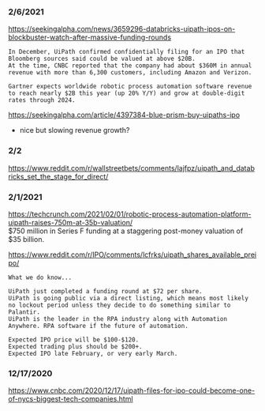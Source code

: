 

### 2/6/2021
https://seekingalpha.com/news/3659296-databricks-uipath-ipos-on-blockbuster-watch-after-massive-funding-rounds
```
In December, UiPath confirmed confidentially filing for an IPO that Bloomberg sources said could be valued at above $20B.
At the time, CNBC reported that the company had about $360M in annual revenue with more than 6,300 customers, including Amazon and Verizon.

Gartner expects worldwide robotic process automation software revenue to reach nearly $2B this year (up 20% Y/Y) and grow at double-digit rates through 2024.
```
https://seekingalpha.com/article/4397384-blue-prism-buy-uipaths-ipo
- nice but slowing revenue growth?



### 2/2
https://www.reddit.com/r/wallstreetbets/comments/lajfpz/uipath_and_databricks_set_the_stage_for_direct/

### 2/1/2021
https://techcrunch.com/2021/02/01/robotic-process-automation-platform-uipath-raises-750m-at-35b-valuation/  
$750 million in Series F funding at a staggering post-money valuation of $35 billion.

https://www.reddit.com/r/IPO/comments/lcfrks/uipath_shares_available_preipo/
```
What we do know...

UiPath just completed a funding round at $72 per share.
UiPath is going public via a direct listing, which means most likely no lockout period unless they decide to do something similar to Palantir.
UiPath is the leader in the RPA industry along with Automation Anywhere. RPA software if the future of automation.

Expected IPO price will be $100-$120.
Expected trading plus should be $200+.
Expected IPO late February, or very early March.
```


### 12/17/2020
https://www.cnbc.com/2020/12/17/uipath-files-for-ipo-could-become-one-of-nycs-biggest-tech-companies.html
